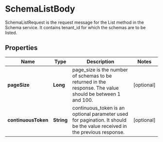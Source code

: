 

# SchemaListBody

SchemaListRequest is the request message for the List method in the Schema service. It contains tenant_id for which the schemas are to be listed.

## Properties

| Name | Type | Description | Notes |
|------------ | ------------- | ------------- | -------------|
|**pageSize** | **Long** | page_size is the number of schemas to be returned in the response. The value should be between 1 and 100. |  [optional] |
|**continuousToken** | **String** | continuous_token is an optional parameter used for pagination. It should be the value received in the previous response. |  [optional] |



